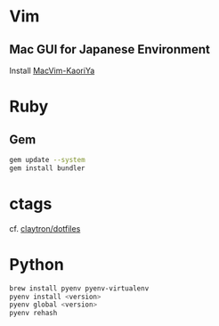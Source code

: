 # Vim

## Mac GUI for Japanese Environment

Install [MacVim-KaoriYa](https://github.com/splhack/macvim-kaoriya)

# Ruby

## Gem

```sh
gem update --system
gem install bundler
```

# ctags

cf. [claytron/dotfiles](https://github.com/claytron/dotfiles/blob/master/.ctags)

# Python

```sh
brew install pyenv pyenv-virtualenv
pyenv install <version>
pyenv global <version>
pyenv rehash
```
